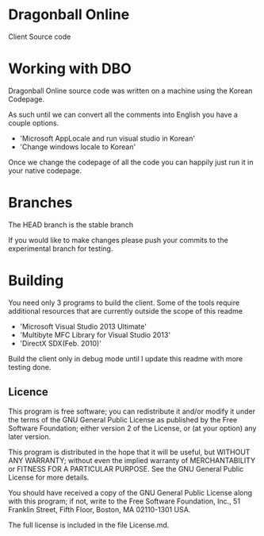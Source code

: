 # Dragonball Online
Client Source code 

# Working with DBO
Dragonball Online source code was written on a machine using the Korean Codepage.

As such until we can convert all the comments into English you have a couple options.

- 'Microsoft AppLocale and run visual studio in Korean'
- 'Change windows locale to Korean'

Once we change the codepage of all the code you can happily just run it in your native codepage.

# Branches
The HEAD branch is the stable branch

If you would like to make changes please push your commits to the experimental branch for testing.

# Building

You need only 3 programs to build the client. Some of the tools require additional resources that are currently outside the scope of this readme

- 'Microsoft Visual Studio 2013 Ultimate'
- 'Multibyte MFC Library for Visual Studio 2013'
- 'DirectX SDX(Feb. 2010)'

Build the client only in debug mode until I update this readme with more testing done.

## Licence
This program is free software; you can redistribute it and/or modify it under the terms of the GNU General Public License as published by the Free Software Foundation; either version 2 of the License, or (at your option) any later version.

This program is distributed in the hope that it will be useful, but WITHOUT ANY WARRANTY; without even the implied warranty of MERCHANTABILITY or FITNESS FOR A PARTICULAR PURPOSE. See the GNU General Public License for more details.

You should have received a copy of the GNU General Public License along with this program; if not, write to the Free Software Foundation, Inc., 51 Franklin Street, Fifth Floor, Boston, MA 02110-1301 USA.

The full license is included in the file License.md.
